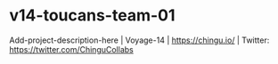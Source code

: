 # v14-toucans-team-01
Add-project-description-here | Voyage-14 | https://chingu.io/ | Twitter: https://twitter.com/ChinguCollabs
